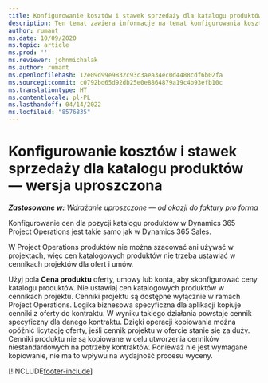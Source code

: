 ```yaml
---
title: Konfigurowanie kosztów i stawek sprzedaży dla katalogu produktów — wersja uproszczona
description: Ten temat zawiera informacje na temat konfigurowania kosztów i stawek sprzedaży dla towarów w katalogu produktów.
author: rumant
ms.date: 10/09/2020
ms.topic: article
ms.prod: ''
ms.reviewer: johnmichalak
ms.author: rumant
ms.openlocfilehash: 12e09d99e9832c93c3aea34ec0d4488cdf6b02fa
ms.sourcegitcommit: c0792bd65d92db25e0e8864879a19c4b93efb10c
ms.translationtype: HT
ms.contentlocale: pl-PL
ms.lasthandoff: 04/14/2022
ms.locfileid: "8576835"
---
```

# <a name="set-up-cost-and-sales-rates-for-catalog-products---lite"></a>Konfigurowanie kosztów i stawek sprzedaży dla katalogu produktów — wersja uproszczona

_**Zastosowane w:** Wdrażanie uproszczone — od okazji do faktury pro forma_


Konfigurowanie cen dla pozycji katalogu produktów w Dynamics 365 Project Operations jest takie samo jak w Dynamics 365 Sales.

W Project Operations produktów nie można szacować ani używać w projektach, więc cen katalogowych produktów nie trzeba ustawiać w cennikach projektów dla ofert i umów.

Użyj pola **Cena produktu** oferty, umowy lub konta, aby skonfigurować ceny katalogu produktów. Nie ustawiaj cen katalogowych produktów w cennikach projektu. Cenniki projektu są dostępne wyłącznie w ramach Project Operations. Logika biznesowa specyficzna dla aplikacji kopiuje cenniki z oferty do kontraktu. W wyniku takiego działania powstaje cennik specyficzny dla danego kontraktu. Dzięki operacji kopiowania można opóźnić licytację oferty, jeśli cennik projektu w ofercie stanie się za duży. Cenniki produktu nie są kopiowane w celu utworzenia cenników niestandardowych na potrzeby kontraktów. Ponieważ nie jest wymagane kopiowanie, nie ma to wpływu na wydajność procesu wyceny.


[!INCLUDE[footer-include](../../includes/footer-banner.md)]